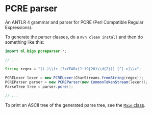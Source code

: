 # PCRE parser

An ANTLR 4 grammar and parser for PCRE (Perl Compatible Regular Expressions).

To generate the parser classes, do a `mvn clean install` and then do something
like this:

```java
import nl.bigo.pcreparser.*;

// ...

String regex = "((.)\\1+ (?<YEAR>(?:19|20)\\d{2})) [^]-x]\\x";

PCRELexer lexer = new PCRELexer(CharStreams.fromString(regex));
PCREParser parser = new PCREParser(new CommonTokenStream(lexer));
ParseTree tree = parser.pcre();

// ...
```

To print an ASCII tree of the generated parse tree, see the [`Main` class](https://github.com/bkiers/pcre-grammar/blob/master/src/main/java/nl/bigo/pcreparser/Main.java).


